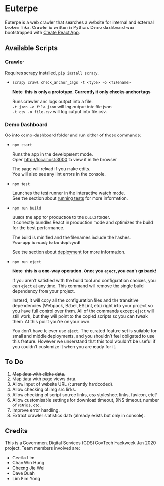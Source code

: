 # Euterpe

Euterpe is a web crawler that searches a website for internal and external broken links. Crawler is written in Python. Demo dashboard was bootstrapped with [Create React App](https://github.com/facebook/create-react-app).

## Available Scripts

### Crawler

Requires scrapy installed, `pip install scrapy`.

- `scrapy crawl check_anchor_tags -t <type> -o <filename>`

  **Note: this is only a prototype. Currently it only checks anchor tags**

  Runs crawler and logs output into a file.<br />
  `-t json -o file.json` will log output into file.json.<br/>
  `-t csv -o file.csv` will log output into file.csv.

### Demo Dashboard

Go into demo-dashboard folder and run either of these commands:

- `npm start`

  Runs the app in the development mode.<br />
  Open [http://localhost:3000](http://localhost:3000) to view it in the browser.

  The page will reload if you make edits.<br />
  You will also see any lint errors in the console.

- `npm test`

  Launches the test runner in the interactive watch mode.<br />
  See the section about [running tests](https://facebook.github.io/create-react-app/docs/running-tests) for more information.

- `npm run build`

  Builds the app for production to the `build` folder.<br />
  It correctly bundles React in production mode and optimizes the build for the best performance.

  The build is minified and the filenames include the hashes.<br />
  Your app is ready to be deployed!

  See the section about [deployment](https://facebook.github.io/create-react-app/docs/deployment) for more information.

- `npm run eject`

  **Note: this is a one-way operation. Once you `eject`, you can’t go back!**

  If you aren’t satisfied with the build tool and configuration choices, you can `eject` at any time. This command will remove the single build dependency from your project.

  Instead, it will copy all the configuration files and the transitive dependencies (Webpack, Babel, ESLint, etc) right into your project so you have full control over them. All of the commands except `eject` will still work, but they will point to the copied scripts so you can tweak them. At this point you’re on your own.

  You don’t have to ever use `eject`. The curated feature set is suitable for small and middle deployments, and you shouldn’t feel obligated to use this feature. However we understand that this tool wouldn’t be useful if you couldn’t customize it when you are ready for it.

## To Do

1. ~~Map data with clicks data.~~
2. Map data with page views data.
3. Allow input of website URL (currently hardcoded).
4. Allow checking of img src links.
5. Allow checking of script source links, css stylesheet links, favicon, etc?
6. Allow customisable settings for download timeout, DNS timeout, number of retries, etc.
7. Improve error handling.
8. Extract crawler statistics data (already exists but only in console).

## Credits

This is a Government Digital Services (GDS) GovTech Hackweek Jan 2020 project. Team members involved are:

- Cecilia Lim
- Chan Win Hung
- Cheong Jie Wei
- Dave Quah
- Lim Kim Yong
